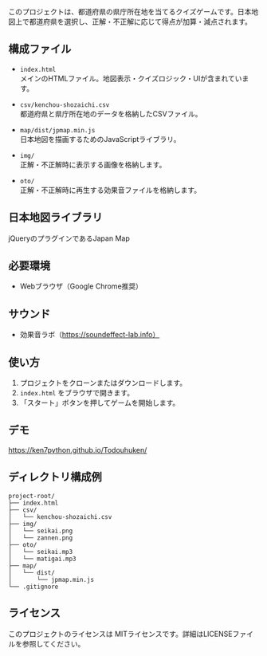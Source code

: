 このプロジェクトは、都道府県の県庁所在地を当てるクイズゲームです。日本地図上で都道府県を選択し、正解・不正解に応じて得点が加算・減点されます。

## 構成ファイル

- `index.html`  
  メインのHTMLファイル。地図表示・クイズロジック・UIが含まれています。

- `csv/kenchou-shozaichi.csv`  
  都道府県と県庁所在地のデータを格納したCSVファイル。

- `map/dist/jpmap.min.js`  
  日本地図を描画するためのJavaScriptライブラリ。

- `img/`  
  正解・不正解時に表示する画像を格納します。

- `oto/`  
  正解・不正解時に再生する効果音ファイルを格納します。

## 日本地図ライブラリ
jQueryのプラグインであるJapan Map

## 必要環境

- Webブラウザ（Google Chrome推奨）
## サウンド
- 効果音ラボ（https://soundeffect-lab.info）

## 使い方

1. プロジェクトをクローンまたはダウンロードします。
2. `index.html` をブラウザで開きます。
3. 「スタート」ボタンを押してゲームを開始します。
## デモ
https://ken7python.github.io/Todouhuken/

## ディレクトリ構成例

```
project-root/
├── index.html
├── csv/
│   └── kenchou-shozaichi.csv
├── img/
│   └── seikai.png
│   └── zannen.png
├── oto/
│   └── seikai.mp3
│   └── matigai.mp3
├── map/
│   └── dist/
│       └── jpmap.min.js
└── .gitignore
```

## ライセンス

このプロジェクトのライセンスは MITライセンスです。詳細はLICENSEファイルを参照してください。